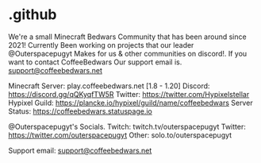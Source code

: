 # .github

We're a small Minecraft Bedwars Community that has been around since 2021!
Currently Been working on projects that our leader @Outerspacepugyt Makes for us & other communities on discord!.
If you want to contact CoffeeBedwars Our support email is. support@coffeebedwars.net

Minecraft Server: play.coffeebedwars.net [1.8 - 1.20]
Discord: https://discord.gg/qQKyqfTW5R
Twitter: https://twitter.com/Hypixelstellar
Hypixel Guild: https://plancke.io/hypixel/guild/name/coffeebedwars
Server Status: https://coffeebedwars.statuspage.io

@Outerspacepugyt's Socials.
Twitch: twitch.tv/outerspacepugyt
Twitter: https://twitter.com/outerspacepugyt
Other: solo.to/outerspacepugyt

Support email: support@coffeebedwars.net
